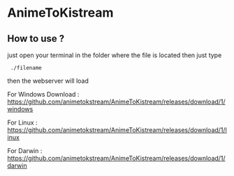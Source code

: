 # AnimeToKistream


## How to use ?

just open your terminal in the folder where the file is located then just type

` ./filename`

then the webserver will load 




For Windows Download : https://github.com/animetokstream/AnimeToKistream/releases/download/1/windows

For Linux : https://github.com/animetokstream/AnimeToKistream/releases/download/1/linux

For Darwin : https://github.com/animetokstream/AnimeToKistream/releases/download/1/darwin


